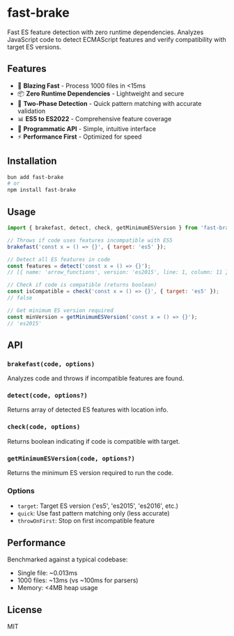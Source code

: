 # fast-brake

Fast ES feature detection with zero runtime dependencies. Analyzes JavaScript code to detect ECMAScript features and verify compatibility with target ES versions.

## Features

- 🚀 **Blazing Fast** - Process 1000 files in <15ms
- 📦 **Zero Runtime Dependencies** - Lightweight and secure
- 🎯 **Two-Phase Detection** - Quick pattern matching with accurate validation
- 📊 **ES5 to ES2022** - Comprehensive feature coverage
- 🔧 **Programmatic API** - Simple, intuitive interface
- ⚡ **Performance First** - Optimized for speed

## Installation

```bash
bun add fast-brake
# or
npm install fast-brake
```

## Usage

```javascript
import { brakefast, detect, check, getMinimumESVersion } from 'fast-brake';

// Throws if code uses features incompatible with ES5
brakefast('const x = () => {}', { target: 'es5' });

// Detect all ES features in code
const features = detect('const x = () => {}');
// [{ name: 'arrow_functions', version: 'es2015', line: 1, column: 11 }]

// Check if code is compatible (returns boolean)
const isCompatible = check('const x = () => {}', { target: 'es5' });
// false

// Get minimum ES version required
const minVersion = getMinimumESVersion('const x = () => {}');
// 'es2015'
```

## API

### `brakefast(code, options)`
Analyzes code and throws if incompatible features are found.

### `detect(code, options?)`
Returns array of detected ES features with location info.

### `check(code, options)`
Returns boolean indicating if code is compatible with target.

### `getMinimumESVersion(code, options?)`
Returns the minimum ES version required to run the code.

### Options

- `target`: Target ES version ('es5', 'es2015', 'es2016', etc.)
- `quick`: Use fast pattern matching only (less accurate)
- `throwOnFirst`: Stop on first incompatible feature

## Performance

Benchmarked against a typical codebase:

- Single file: ~0.013ms
- 1000 files: ~13ms (vs ~100ms for parsers)
- Memory: <4MB heap usage

## License

MIT